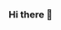 ### Hi there 👋

<!--
**kholovyun/kholovyun** is a ✨ _special_ ✨ repository because its `README.md` (this file) appears on your GitHub profile.

Here are some ideas to get you started:

## Технологии, которыми я владею

- ![Language](https://img.shields.io/badge/Language-JavaScript-yellow)
- :chart_with_upwards_trend: React
- :gear: Node.js

